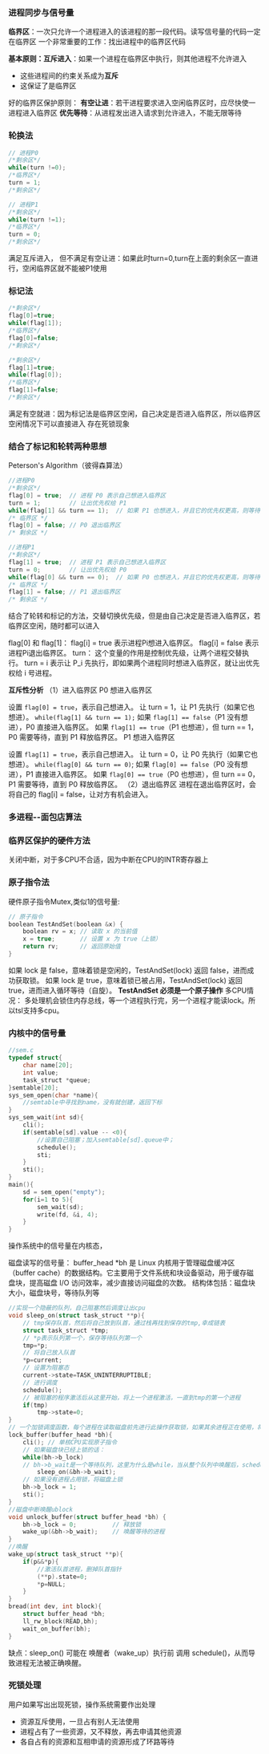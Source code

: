 ### 进程同步与信号量
**临界区**：一次只允许一个进程进入的该进程的那一段代码。读写信号量的代码一定在临界区
一个非常重要的工作：找出进程中的临界区代码

**基本原则：互斥进入**：如果一个进程在临界区中执行，则其他进程不允许进入
* 这些进程间的约束关系成为**互斥**
* 这保证了是临界区

好的临界区保护原则：
**有空让进**：若干进程要求进入空闲临界区时，应尽快使一进程进入临界区
**优先等待**：从进程发出进入请求到允许进入，不能无限等待

### 轮换法
```c
// 进程P0
/*剩余区*/
while(turn !=0);
/*临界区*/
turn = 1;
/*剩余区*/

// 进程P1
/*剩余区*/
while(turn !=1);
/*临界区*/
turn = 0;
/*剩余区*/
```
满足互斥进入，
但不满足有空让进：如果此时turn=0,turn在上面的剩余区一直进行，空闲临界区就不能被P1使用
### 标记法
```c
/*剩余区*/
flag[0]=true;
while(flag[1]);
/*临界区*/
flag[0]=false;
/*剩余区*/

/*剩余区*/
flag[1]=true;
while(flag[0]);
/*临界区*/
flag[1]=false;
/*剩余区*/
```
满足有空就进：因为标记法是临界区空闲，自己决定是否进入临界区，所以临界区空闲情况下可以直接进入
存在死锁现象

### 结合了标记和轮转两种思想
Peterson's Algorithm（彼得森算法）
```c
//进程P0
/*剩余区*/
flag[0] = true;  // 进程 P0 表示自己想进入临界区
turn = 1;        // 让出优先权给 P1
while(flag[1] && turn == 1);  // 如果 P1 也想进入，并且它的优先权更高，则等待
/* 临界区 */
flag[0] = false; // P0 退出临界区
/* 剩余区 */

//进程P1
/*剩余区*/
flag[1] = true;  // 进程 P1 表示自己想进入临界区
turn = 0;        // 让出优先权给 P0
while(flag[0] && turn == 0);  // 如果 P0 也想进入，并且它的优先权更高，则等待
/* 临界区 */
flag[1] = false; // P1 退出临界区
/* 剩余区 */
```
结合了轮转和标记的方法，交替切换优先级，但是由自己决定是否进入临界区，若临界区空闲，随时都可以进入

flag[0] 和 flag[1]：
flag[i] = true 表示进程Pi想进入临界区。
flag[i] = false 表示进程Pi退出临界区。
turn：
这个变量的作用是控制优先级，让两个进程交替执行。
turn = i 表示让 P_i 先执行，即如果两个进程同时想进入临界区，就让出优先权给 i 号进程。

**互斥性分析**
（1）进入临界区
P0 想进入临界区

设置 `flag[0] = true`，表示自己想进入。
让 turn = 1，让 P1 先执行（如果它也想进）。
`while(flag[1] && turn == 1);`
如果 `flag[1] == false`（P1 没有想进），P0 直接进入临界区。
如果 `flag[1] == true`（P1 也想进），但 turn == 1，P0 需要等待，直到 P1 释放临界区。
P1 想进入临界区

设置 `flag[1] = true`，表示自己想进入。
让 turn = 0，让 P0 先执行（如果它也想进）。
`while(flag[0] && turn == 0)`;
如果 `flag[0] == false`（P0 没有想进），P1 直接进入临界区。
如果 `flag[0] == true`（P0 也想进），但 turn == 0，P1 需要等待，直到 P0 释放临界区。
（2）退出临界区
进程在退出临界区时，会将自己的 flag[i] = false，让对方有机会进入。

### 多进程--面包店算法


### 临界区保护的硬件方法
关闭中断，对于多CPU不合适，因为中断在CPU的INTR寄存器上

### 原子指令法
硬件原子指令Mutex,类似1的信号量:
```c
// 原子指令
boolean TestAndSet(boolean &x) {
    boolean rv = x; // 读取 x 的当前值
    x = true;       // 设置 x 为 true（上锁）
    return rv;      // 返回原始值
}
```
如果 lock 是 false，意味着锁是空闲的，TestAndSet(lock) 返回 false，进而成功获取锁。
如果 lock 是 true，意味着锁已被占用，TestAndSet(lock) 返回 true，进而进入循环等待（自旋）。
**TestAndSet 必须是一个原子操作**
多CPU情况：
多处理机会锁住内存总线，等一个进程执行完，另一个进程才能读lock。所以tsl支持多cpu。

### 内核中的信号量
```c
//sem.c
typedef struct{
    char name[20];
    int value;
    task_struct *queue;
}semtable[20];
sys_sem_open(char *name){
    //semtable中寻找到name，没有就创建，返回下标
}
sys_sem_wait(int sd){
    cli();
    if(semtable[sd].value -- <0){
        //设置自己阻塞；加入semtable[sd].queue中；
        schedule();
        sti;
    }
    sti();
}
main(){
    sd = sem_open("empty");
    for(i=1 to 5){
        sem_wait(sd);
        write(fd, &i, 4);
    }
}
```
操作系统中的信号量在内核态，

磁盘读写的信号量：
buffer_head *bh 是 Linux 内核用于管理磁盘缓冲区（buffer cache）的数据结构。它主要用于文件系统和块设备驱动，用于缓存磁盘块，提高磁盘 I/O 访问效率，减少直接访问磁盘的次数。
结构体包括：磁盘块大小，磁盘块号，等待队列等
```c
//实现一个隐蔽的队列，自己阻塞然后调度让出cpu
void sleep_on(struct task_struct **p){
    // tmp保存队首，然后将自己放到队首，通过栈再找到保存的tmp,幸成链表
    struct task_struct *tmp; 
    // *p表示队列第一个，保存等待队列第一个
    tmp=*p;
    // 将自己放入队首
    *p=current;
    // 设置为阻塞态
    current->state=TASK_UNINTERRUPTIBLE;
    // 进行调度
    schedule();
    // 被阻塞的程序激活后从这里开始，将上一个进程激活，一直到tmp的第一个进程
    if(tmp)
        tmp->state=0;
}
// 一个加锁调度函数，每个进程在读取磁盘前先进行此操作获取锁，如果其余进程正在使用，将自己堵塞加入队列
lock_buffer(buffer_head *bh){
    cli(); // 单核CPU实现原子指令
    // 如果磁盘块已经上锁的话：
    while(bh->b_lock)
    // bh->b_wait是一个等待队列，这里为什么是while，当从整个队列中唤醒后，schedule会先从激活的进程中选取优先级高的执行，优先级高的进程执行完之后将lock置为1，其余进程继续阻塞
        sleep_on(&bh->b_wait);
    // 如果没有进程占用锁，将磁盘上锁
    bh->b_lock = 1;
    sti();
}
//磁盘中断唤醒ublock
void unlock_buffer(struct buffer_head *bh) {
    bh->b_lock = 0;          // 释放锁
    wake_up(&bh->b_wait);    // 唤醒等待的进程
}
//唤醒
wake_up(struct task_struct **p){
    if(p&&*p){
        //激活队首进程，删掉队首指针
        (**p).state=0;
        *p=NULL;
    }
}
bread(int dev, int block){
    struct buffer_head *bh;
    ll_rw_block(READ,bh);
    wait_on_buffer(bh);
}
```
缺点：sleep_on() 可能在 唤醒者（wake_up）执行前 调用 schedule()，从而导致进程无法被正确唤醒。

### 死锁处理
用户如果写出出现死锁，操作系统需要作出处理
 * 资源互斥使用，一旦占有别人无法使用
 * 进程占有了一些资源，又不释放，再去申请其他资源
 * 各自占有的资源和互相申请的资源形成了环路等待
